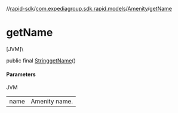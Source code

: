 //[rapid-sdk](../../../index.md)/[com.expediagroup.sdk.rapid.models](../index.md)/[Amenity](index.md)/[getName](get-name.md)

# getName

[JVM]\

public final [String](https://docs.oracle.com/javase/8/docs/api/java/lang/String.html)[getName](get-name.md)()

#### Parameters

JVM

| | |
|---|---|
| name | Amenity name. |
